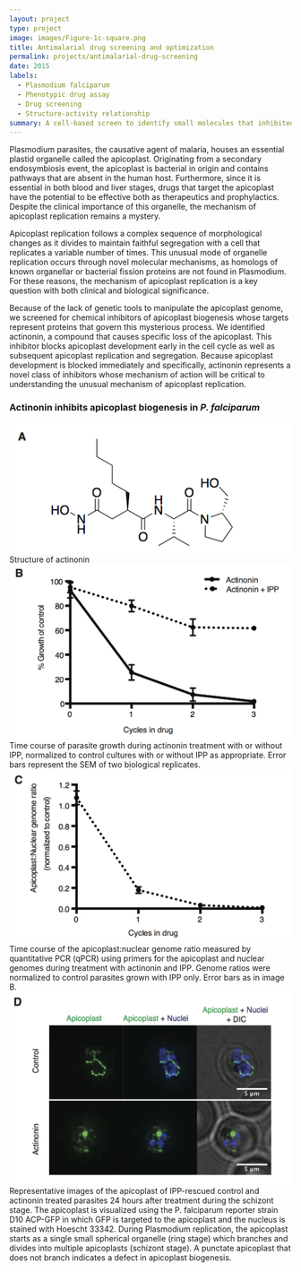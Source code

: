 ```yaml
---
layout: project
type: project
image: images/Figure-1c-square.png
title: Antimalarial drug screening and optimization
permalink: projects/antimalarial-drug-screening
date: 2015
labels:
  - Plasmodium falciparum
  - Phenotypic drug assay
  - Drug screening
  - Structure-activity relationship
summary: A cell-based screen to identify small molecules that inhibited Plasmodium falciparum plastid organelle biogenesis.
---
```


Plasmodium parasites, the causative agent of malaria, houses an essential plastid organelle called the apicoplast. Originating from a secondary endosymbiosis event, the apicoplast is bacterial in origin and contains pathways that are absent in the human host. Furthermore, since it is essential in both blood and liver stages, drugs that target the apicoplast have the potential to be effective both as therapeutics and prophylactics. Despite the clinical importance of this organelle, the mechanism of apicoplast replication remains a mystery.

Apicoplast replication follows a complex sequence of morphological changes as it divides to maintain faithful segregation with a cell that replicates a variable number of times. This unusual mode of organelle replication occurs through novel molecular mechanisms, as homologs of known organellar or bacterial fission proteins are not found in Plasmodium. For these reasons, the mechanism of apicoplast replication is a key question with both clinical and biological significance.

Because of the lack of genetic tools to manipulate the apicoplast genome, we screened for chemical inhibitors of apicoplast biogenesis whose targets represent proteins that govern this mysterious process. We identified actinonin, a compound that causes specific loss of the apicoplast. This inhibitor blocks apicoplast development early in the cell cycle as well as subsequent apicoplast replication and segregation. Because apicoplast development is blocked immediately and specifically, actinonin represents a novel class of inhibitors whose mechanism of action will be critical to understanding the unusual mechanism of apicoplast replication. 

### Actinonin inhibits apicoplast biogenesis in <em>P. falciparum</em>

<div class="ui segments">
  <div class="ui segment">
     <img class="ui large centered image" src="../images/Figure-1a.png">
  </div>
  <div class="ui secondary segment">
   Structure of actinonin
  </div>
</div> 

<div class="ui segments">
  <div class="ui segment">
     <img class="ui large centered image" src="../images/Figure-1b.png">
  </div>
  <div class="ui secondary segment">
   Time course of parasite growth during actinonin treatment with or without IPP, normalized to control cultures with or without IPP as appropriate. Error bars represent the SEM of two biological replicates.
  </div>
</div>

<div class="ui segments">
  <div class="ui segment">
     <img class="ui large centered image" src="../images/Figure-1c.png">
  </div>
  <div class="ui secondary segment">
   Time course of the apicoplast:nuclear genome ratio measured by quantitative PCR (qPCR) using primers for the apicoplast and nuclear genomes during treatment with actinonin and IPP. Genome ratios were normalized to control parasites grown with IPP only. Error bars as in image B. 
  </div>
</div>

<div class="ui segments">
  <div class="ui segment">
     <img class="ui large centered image" src="../images/Figure-1d.png">
  </div>
  <div class="ui secondary segment">
   Representative images of the apicoplast of IPP-rescued control and actinonin treated parasites 24 hours after treatment during the schizont stage. The apicoplast is visualized using the P. falciparum reporter strain D10 ACP-GFP in which GFP is targeted to the apicoplast and the nucleus is stained with Hoescht 33342.  During Plasmodium replication, the apicoplast starts as a single small spherical organelle (ring stage) which branches and divides into multiple apicoplasts (schizont stage). A punctate apicoplast that does not branch indicates a defect in apicoplast biogenesis.
  </div>
</div>


